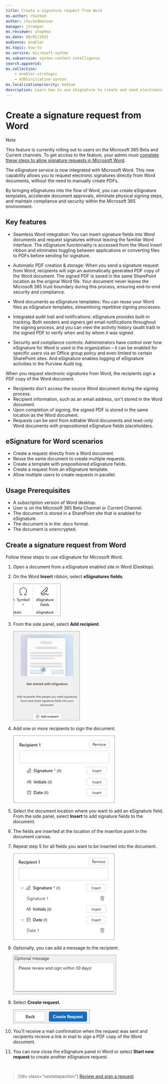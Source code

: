 ```yaml
---
title: Create a signature request from Word
ms.author: chucked
author: chuckedmonson
manager: jtremper
ms.reviewer: stephea
ms.date: 08/01/2025
audience: enabler
ms.topic: how-to
ms.service: microsoft-syntex
ms.subservice: syntex-content-intelligence
search.appverid: 
ms.collection: 
    - enabler-strategic
    - m365initiative-syntex
ms.localizationpriority: medium
description: Learn how to use eSignature to create and send electronic signature requests from a Word file to people inside and outside of your organization. 
---
```


# Create a signature request from Word

> [!NOTE]
> This feature is currently rolling out to users on the Microsoft 365 Beta and Current channels. To get access to the feature, your admin must [complete these steps to allow signature requests in Microsoft Word](esignature-setup.md#allow-signature-requests-in-microsoft-word).

The eSignature service is now integrated with Microsoft Word. This new capability allows you to request electronic signatures directly from Word documents, without the need to manually create PDFs.

By bringing eSignatures into the flow of Word, you can create eSignature templates, accelerate document approvals, eliminate physical signing steps, and maintain compliance and security within the Microsoft 365 environment.

## Key features

- Seamless Word integration: You can insert signature fields into Word documents and request signatures without leaving the familiar Word interface. The eSignature functionality is accessed from the Word Insert ribbon and eliminates toggling between applications or converting files to PDFs before sending for signature.

- Automatic PDF creation & storage: When you send a signature request from Word, recipients will sign an automatically generated PDF copy of the Word document. The signed PDF is saved in the same SharePoint location as the original Word file. Your document never leaves the Microsoft 365 trust boundary during this process, ensuring end-to-end security and compliance.

- Word documents as eSignature templates: You can reuse your Word files as eSignature templates, streamlining repetitive signing processes.

- Integrated audit trail and notifications: eSignature provides built-in tracking. Both senders and signers get email notifications throughout the signing process, and you can view the activity history (audit trail) in the signed PDF to verify when and by whom it was signed.

- Security and compliance controls: Administrators have control over how eSignature for Word is used in the organization – it can be enabled for specific users via an Office group policy and even limited to certain SharePoint sites. And eSignature enables logging of eSignature activities in the Purview Audit log.

When you request electronic signatures from Word, the recipients sign a PDF copy of the Word document.

- Recipients don't access the source Word document during the signing process.
- Recipient information, such as an email address, isn't stored in the Word document.
- Upon completion of signing, the signed PDF is stored in the same location as the Word document.
- Requests can be sent from editable Word documents and read-only Word documents with prepositioned eSignature fields placeholders.

## eSignature for Word scenarios

- Create a request directly from a Word document. 
- Reuse the same document to create multiple requests.
- Create a template with prepositioned eSignature fields.
- Create a request from an eSignature template.
- Allow multiple users to create requests in parallel.

## Usage Prerequisites

- A subscription version of Word desktop.
- User is on the Microsoft 365 Beta Channel or Current Channel.
- The document is stored in a SharePoint site that is enabled for eSignature.
- The document is in the .docx format.
- The document is unencrypted.

## Create a signature request from Word

Follow these steps to use eSignature for Microsoft Word.

1. Open a document from a eSignature enabled site in Word (Desktop).

2. On the Word **Insert** ribbon, select **eSignatures fields**.

    ![Screenshot of the eSignature fields option on the Insert ribbon in Word.](../media/content-understanding/esignature-fields-option-word.png)

3. From the side panel, select **Add recipient**.

    ![Screenshot of the eSignature side panel in Word with the Add recipient option.](../media/content-understanding/esignature-add-recipient-option-word.png)

4. Add one or more recipients to sign the document.

    ![Screenshot of the Recipient panel in Word.](../media/content-understanding/esignature-recipient-fields-word.png)

5. Select the document location where you want to add an eSignature field. From the side panel, select **Insert** to add signature fields to the document.

6. The fields are inserted at the location of the insertion point in the document canvas.

7. Repeat step 5 for all fields you want to be inserted into the document.

    ![Screenshot of the Recipient panel to add more fields in Word.](../media/content-understanding/esignature-recipient-more-fields-word.png)

8. Optionally, you can add a message to the recipient.

    ![Screenshot of the Optional message option in Word.](../media/content-understanding/esignature-optional-message-word.png)

9. Select **Create request**.

    ![Screenshot of the Create request button in Word.](../media/content-understanding/esignature-create-request-button-word.png)

10. You'll receive a mail confirmation when the request was sent and recipients receive a link in mail to sign a PDF copy of the Word document.

11. You can now close the eSignature panel in Word or select **Start new request** to create another eSignature request.


<br>

> [!div class="nextstepaction"]
> [Review and sign a request](esignature-review-sign-requests.md)
